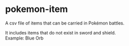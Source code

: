 # pokemon-item
A csv file of items that can be carried in Pokémon battles.

It includes items that do not exist in sword and shield.  
Example: Blue Orb
